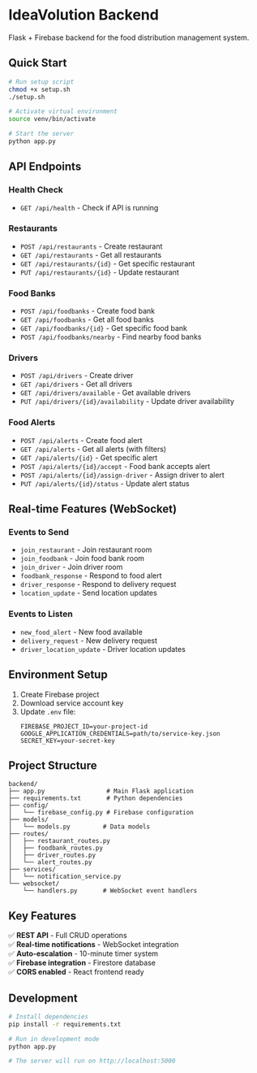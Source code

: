 # IdeaVolution Backend

Flask + Firebase backend for the food distribution management system.

## Quick Start

```bash
# Run setup script
chmod +x setup.sh
./setup.sh

# Activate virtual environment
source venv/bin/activate

# Start the server
python app.py
```

## API Endpoints

### Health Check

- `GET /api/health` - Check if API is running

### Restaurants

- `POST /api/restaurants` - Create restaurant
- `GET /api/restaurants` - Get all restaurants
- `GET /api/restaurants/{id}` - Get specific restaurant
- `PUT /api/restaurants/{id}` - Update restaurant

### Food Banks

- `POST /api/foodbanks` - Create food bank
- `GET /api/foodbanks` - Get all food banks
- `GET /api/foodbanks/{id}` - Get specific food bank
- `POST /api/foodbanks/nearby` - Find nearby food banks

### Drivers

- `POST /api/drivers` - Create driver
- `GET /api/drivers` - Get all drivers
- `GET /api/drivers/available` - Get available drivers
- `PUT /api/drivers/{id}/availability` - Update driver availability

### Food Alerts

- `POST /api/alerts` - Create food alert
- `GET /api/alerts` - Get all alerts (with filters)
- `GET /api/alerts/{id}` - Get specific alert
- `POST /api/alerts/{id}/accept` - Food bank accepts alert
- `POST /api/alerts/{id}/assign-driver` - Assign driver to alert
- `PUT /api/alerts/{id}/status` - Update alert status

## Real-time Features (WebSocket)

### Events to Send

- `join_restaurant` - Join restaurant room
- `join_foodbank` - Join food bank room
- `join_driver` - Join driver room
- `foodbank_response` - Respond to food alert
- `driver_response` - Respond to delivery request
- `location_update` - Send location updates

### Events to Listen

- `new_food_alert` - New food available
- `delivery_request` - New delivery request
- `driver_location_update` - Driver location updates

## Environment Setup

1. Create Firebase project
2. Download service account key
3. Update `.env` file:
   ```
   FIREBASE_PROJECT_ID=your-project-id
   GOOGLE_APPLICATION_CREDENTIALS=path/to/service-key.json
   SECRET_KEY=your-secret-key
   ```

## Project Structure

```
backend/
├── app.py                 # Main Flask application
├── requirements.txt       # Python dependencies
├── config/
│   └── firebase_config.py # Firebase configuration
├── models/
│   └── models.py         # Data models
├── routes/
│   ├── restaurant_routes.py
│   ├── foodbank_routes.py
│   ├── driver_routes.py
│   └── alert_routes.py
├── services/
│   └── notification_service.py
└── websocket/
    └── handlers.py       # WebSocket event handlers
```

## Key Features

✅ **REST API** - Full CRUD operations  
✅ **Real-time notifications** - WebSocket integration  
✅ **Auto-escalation** - 10-minute timer system  
✅ **Firebase integration** - Firestore database  
✅ **CORS enabled** - React frontend ready

## Development

```bash
# Install dependencies
pip install -r requirements.txt

# Run in development mode
python app.py

# The server will run on http://localhost:5000
```
